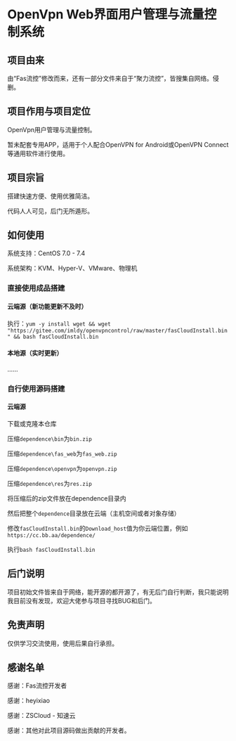 # OpenVpn Web界面用户管理与流量控制系统

## 项目由来

由“Fas流控”修改而来，还有一部分文件来自于“聚力流控”，皆搜集自网络。侵删。

## 项目作用与项目定位

OpenVpn用户管理与流量控制。

暂未配套专用APP，适用于个人配合OpenVPN for Android或OpenVPN Connect等通用软件进行使用。

## 项目宗旨

搭建快速方便、使用优雅简洁。

代码人人可见，后门无所遁形。

## 如何使用

系统支持：CentOS 7.0 - 7.4

系统架构：KVM、Hyper-V、VMware、物理机

### 直接使用成品搭建

#### 云端源（新功能更新不及时）



执行：`yum -y install wget && wget "https://gitee.com/imldy/openvpncontrol/raw/master/fasCloudInstall.bin" && bash fasCloudInstall.bin`

#### 本地源（实时更新）

……

### 自行使用源码搭建

#### 云端源

下载或克隆本仓库

压缩`dependence\bin`为`bin.zip`

压缩`dependence\fas_web`为`fas_web.zip`

压缩`dependence\openvpn`为`openvpn.zip`

压缩`dependence\res`为`res.zip`

将压缩后的zip文件放在dependence目录内

然后把整个`dependence`目录放在云端（主机空间或者对象存储）

修改`fasCloudInstall.bin`的`Download_host`值为你云端位置，例如`https://cc.bb.aa/dependence/`

执行`bash fasCloudInstall.bin`

## 后门说明

项目初始文件皆来自于网络，能开源的都开源了，有无后门自行判断，我只能说明我目前没有发现，欢迎大佬参与项目寻找BUG和后门。

## 免责声明

仅供学习交流使用，使用后果自行承担。

## 感谢名单

感谢：Fas流控开发者

感谢：heyixiao

感谢：ZSCloud - 知速云

感谢：其他对此项目源码做出贡献的开发者。
